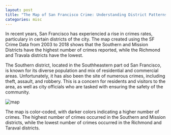 ```yaml
---
layout: post
title: "The Map of San Francisco Crime: Understanding District Patterns"
categories: misc
---
```

In recent years, San Francisco has experiencied a rise in crimes rates, particulary in certain districts of the city. The map created using the SF Crime Data from 2003 to 2018 shows that the Southern and Mission Districts have the highest number of crimes reported, while the Richmond and Travala districts have the lowest.

The Southern district, located in the Southheastern part od San Francisco, is known for its diverse population and mix of residential and commercial areas. Unfortunately, it has also been the site of numerous crimes, including theft, assault, and robbery. This is a concern for residents and visitors to the area, as well as city officials who are tasked with ensuring the safety of the community.



![map](https://user-images.githubusercontent.com/98801431/228048386-a5ebe1fa-8a39-4bce-aa1b-03d526338d9a.png)


The map is color-coded, with darker colors indicating a higher number of crimes. The highest number of crimes occurred in the Southern and Mission districts, while the lowest number of crimes occurred in the Richmond and Taraval districts.
